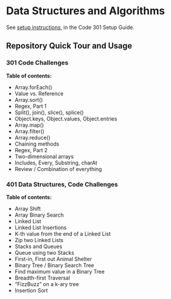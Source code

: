 # Data Structures and Algorithms

See [setup instructions](https://codefellows.github.io/setup-guide/code-301/3-code-challenges), in the Code 301 Setup Guide.

## Repository Quick Tour and Usage

### 301 Code Challenges

**Table of contents:**

- Array.forEach()
- Value vs. Reference
- Array.sort()
- Regex, Part 1
- Split(), join(), slice(), splice()
- Object.keys, Object.values, Object.entries
- Array.map()
- Array.filter()
- Array.reduce()
- Chaining methods
- Regex, Part 2
- Two-dimensional arrays
- Includes, Every, Substring, charAt
- Review / Combination of everything


### 401 Data Structures, Code Challenges

**Table of contents:**

- Array Shift
- Array Binary Search
- Linked List
- Linked List Insertions 
- K-th value from the end of a Linked List
- Zip two Linked Lists
- Stacks and Queues
- Queue using two Stacks
- First-in, First out Animal Shelter
- Binary Tree / Binary Search Tree
- Find maximum value in a Binary Tree
- Breadth-first Traversal
- “FizzBuzz” on a k-ary tree
- Insertion Sort
